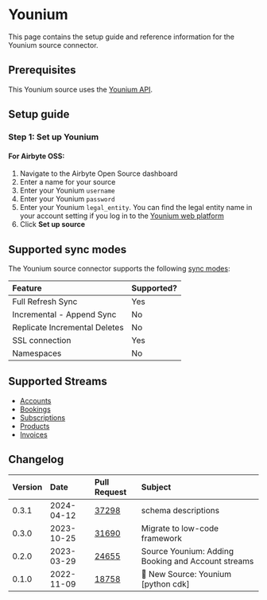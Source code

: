 # Younium

This page contains the setup guide and reference information for the Younium source connector.

## Prerequisites

This Younium source uses the [Younium API](https://developer.younium.com/).

## Setup guide

### Step 1: Set up Younium

#### For Airbyte OSS:

1. Navigate to the Airbyte Open Source dashboard
2. Enter a name for your source
3. Enter your Younium `username`
4. Enter your Younium `password`
5. Enter your Younium `legal_entity`. You can find the legal entity name in your account setting if you log in to the [Younium web platform](https://app.younium.com/)
6. Click **Set up source**

## Supported sync modes

The Younium source connector supports the following [sync modes](https://docs.airbyte.com/cloud/core-concepts#connection-sync-modes):

| Feature                       | Supported? |
| :---------------------------- | :--------- |
| Full Refresh Sync             | Yes        |
| Incremental - Append Sync     | No         |
| Replicate Incremental Deletes | No         |
| SSL connection                | Yes        |
| Namespaces                    | No         |

## Supported Streams

- [Accounts](https://developer.younium.com/api-details#api=Production_API2-0&operation=Get-Accounts)
- [Bookings](https://developer.younium.com/api-details#api=Production_API2-0&operation=Get-Bookings)
- [Subscriptions](https://developer.younium.com/api-details#api=Production_API2-0&operation=Get-Subscriptions)
- [Products](https://developer.younium.com/api-details#api=Production_API2-0&operation=Get-Products)
- [Invoices](https://developer.younium.com/api-details#api=Production_API2-0&operation=Get-Invoices)

## Changelog

| Version | Date       | Pull Request                                             | Subject                                            |
| :------ | :--------- | :------------------------------------------------------- |:---------------------------------------------------|
| 0.3.1 | 2024-04-12 | [37298](https://github.com/airbytehq/airbyte/pull/37298) | schema descriptions |
| 0.3.0   | 2023-10-25 | [31690](https://github.com/airbytehq/airbyte/pull/31690) | Migrate to low-code framework |
| 0.2.0   | 2023-03-29 | [24655](https://github.com/airbytehq/airbyte/pull/24655) | Source Younium: Adding Booking and Account streams |
| 0.1.0   | 2022-11-09 | [18758](https://github.com/airbytehq/airbyte/pull/18758) | 🎉 New Source: Younium [python cdk]                |
